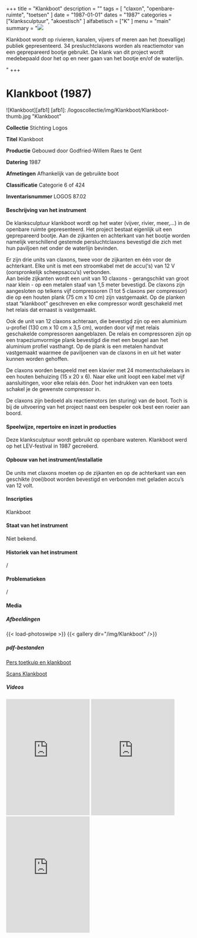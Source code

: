﻿+++
title = "Klankboot"
description = ""
tags = [
"claxon", "openbare-ruimte", "toetsen"
]
date = "1987-01-01"
dates = "1987"
categories = ["klanksculptuur", "akoestisch"
]
alfabetisch = ["K"
]
menu = "main"
summary = "<a href='/logoscollectie/1987/klankboot'><img src='/logoscollectie/img/Klankboot/Klankboot-thumb.jpg'></a><p>Klankboot wordt op rivieren, kanalen, vijvers of meren aan het (toevallige) publiek gepresenteerd. 34 presluchtclaxons worden als reactiemotor van een geprepareerd bootje gebruikt. De klank van dit project wordt medebepaald door het op en neer gaan van het bootje en/of de waterlijn.</p>"
+++

# Klankboot (1987)

![Klankboot][afb1]
[afb1]: /logoscollectie/img/Klankboot/Klankboot-thumb.jpg "Klankboot"

**Collectie**
Stichting Logos

**Titel**
Klankboot

**Productie**
Gebouwd door Godfried-Willem Raes te Gent

**Datering**
1987

**Afmetingen**
Afhankelijk van de gebruikte boot

**Classificatie**
Categorie 6 of 424

**Inventarisnummer**
LOGOS 87.02

#### Beschrijving van het instrument
De klanksculptuur klankboot wordt op het water (vijver, rivier, meer,…) in de openbare ruimte gepresenteerd. Het project bestaat eigenlijk uit een geprepareerd bootje. Aan de zijkanten en achterkant van het bootje worden namelijk verschillend gestemde persluchtclaxons bevestigd die zich met hun paviljoen net onder de waterlijn bevinden. 

Er zijn drie units van claxons, twee voor de zijkanten en één voor de achterkant. Elke unit is met een stroomkabel met de accu(‘s) van 12 V (oorspronkelijk scheepsaccu’s) verbonden.  
Aan beide zijkanten wordt een unit van 10 claxons - gerangschikt van groot naar klein - op een metalen staaf van 1,5 meter bevestigd. De claxons zijn aangesloten op telkens vijf compressoren (1 tot 5 claxons per compressor) die op een houten plank (75 cm x 10 cm) zijn vastgemaakt. Op de planken staat “klankboot” geschreven en elke compressor wordt geschakeld met het relais dat ernaast is vastgemaakt. 

Ook de unit van 12 claxons achteraan, die bevestigd zijn op een aluminium u-profiel (130 cm x 10 cm x 3,5 cm), worden door vijf met relais geschakelde compressoren aangeblazen. De relais en compressoren zijn op een trapeziumvormige plank bevestigd die met een beugel aan het aluminium profiel vasthangt. Op de plank is een metalen handvat vastgemaakt waarmee de paviljoenen van de claxons in en uit het water kunnen worden gehoffen. 

De claxons worden bespeeld met een klavier met 24 momentschakelaars in een houten behuizing (15 x 20 x 6). Naar elke unit loopt een kabel met vijf aansluitingen, voor elke relais één. Door het indrukken van een toets schakel je de gewenste compressor in.  

De claxons zijn bedoeld als reactiemotors (en sturing) van de boot. Toch is bij de uitvoering van het project naast een bespeler ook best een roeier aan boord.

#### Speelwijze, repertoire en inzet in producties
Deze klanksculptuur wordt gebruikt op openbare wateren. Klankboot werd op het LEV-festival in 1987 gecreëerd. 

#### Opbouw van het instrument/installatie
De units met claxons moeten op de zijkanten en op de achterkant van een geschikte (roei)boot worden bevestigd en verbonden met geladen accu’s van 12 volt.

#### Inscripties
Klankboot

#### Staat van het instrument
Niet bekend.

#### Historiek van het instrument
/

#### Problematieken
/

#### Media
##### Afbeeldingen
{{< load-photoswipe >}}
{{< gallery dir="/img/Klankboot" />}}

##### pdf-bestanden
[Pers toetkuip en klankboot](/logoscollectie/pdf/Klankboot/Pers_toetkuip_klankboot.pdf)

[Scans Klankboot](/logoscollectie/pdf/Klankboot/Scan_klankboot.pdf)

##### Videos
<iframe width="45%" height="315" src="https://www.youtube.com/embed/2WkAC2qQ_7U" frameborder="0" allow="accelerometer; autoplay; encrypted-media; gyroscope; picture-in-picture" allowfullscreen></iframe>

<iframe width="45%" height="315" src="https://www.youtube.com/embed/JgGD144xbJk" frameborder="0" allow="accelerometer; autoplay; encrypted-media; gyroscope; picture-in-picture" allowfullscreen></iframe>

<iframe width=45%" height="315" src="https://www.youtube.com/embed/bH6i0N0_zjc" frameborder="0" allow="accelerometer; autoplay; encrypted-media; gyroscope; picture-in-picture" allowfullscreen></iframe>

